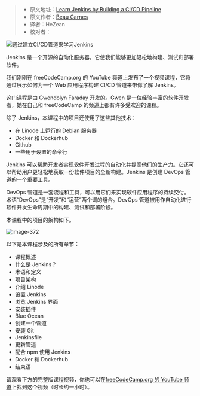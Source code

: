 > -  原文地址：[Learn Jenkins by Building a CI/CD Pipeline](https://www.freecodecamp.org/news/learn-jenkins-by-building-a-ci-cd-pipeline/)
> -  原文作者：[Beau Carnes](https://www.freecodecamp.org/news/author/beau/)
> -  译者：HeZean
> -  校对者：

![通过建立CI/CD管道来学习Jenkins](https://www.freecodecamp.org/news/content/images/size/w2000/2022/09/jenkins.png)

Jenkins 是一个开源的自动化服务器，它使我们能够更加轻松地构建、测试和部署软件。

我们刚刚在 freeCodeCamp.org 的 YouTube 频道上发布了一个视频课程，它将通过展示如何为一个 Web 应用程序构建 CI/CD 管道来带你了解 Jenkins。

这门课程是由 Gwendolyn Faraday 开发的。Gwen 是一位经验丰富的软件开发者，她在自己和 freeCodeCamp 的频道上都有许多受欢迎的课程。

除了 Jenkins，本课程中的项目还使用了这些其他技术：

- 在 Linode 上运行的 Debian 服务器
- Docker 和 Dockerhub
- Github
- 一些用于设置的命令行

Jenkins 可以帮助开发者实现软件开发过程的自动化并提高他们的生产力。它还可以帮助用户更轻松地获取一份软件项目的全新构建。Jenkins 是创建 DevOps 管道的一个重要工具。

DevOps 管道是一套流程和工具，可以用它们来实现软件应用程序的持续交付。术语“DevOps”是“开发”和“运营”两个词的组合。DevOps 管道被用作自动化进行软件开发生命周期中的构建、测试和部署阶段。

本课程中的项目的架构如下。

![image-372](https://www.freecodecamp.org/news/content/images/2022/09/image-372.png)

以下是本课程涉及的所有章节：

- 课程概述
- 什么是 Jenkins？
- 术语和定义
- 项目架构
- 介绍 Linode
- 设置 Jenkins
- 浏览 Jenkins 界面
- 安装插件
- Blue Ocean
- 创建一个管道
- 安装 Git
- Jenkinsfile
- 更新管道
- 配合 npm 使用 Jenkins
- Docker 和 Dockerhub
- 结束语

请观看下方的完整版课程视频，你也可以在[freeCodeCamp.org 的 YouTube 频道](https://www.youtube.com/watch?v=f4idgaq2VqA)上找到这个视频（时长约一小时）。
